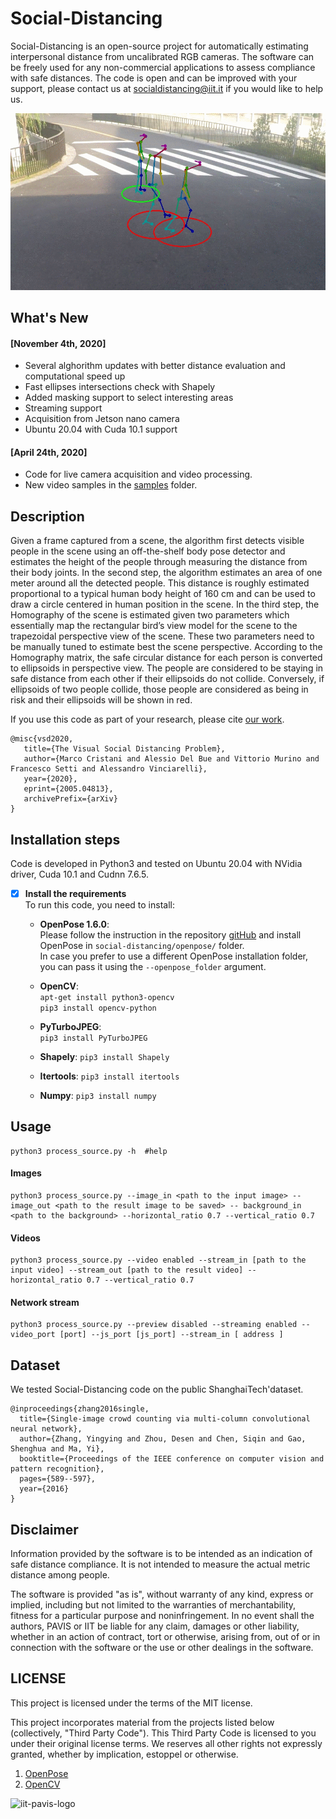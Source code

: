 # Social-Distancing
Social-Distancing is an open-source project for automatically estimating interpersonal distance from uncalibrated RGB cameras. The software can be freely used for any non-commercial applications to assess compliance with safe distances. The code is open and can be improved with your support, please contact us at socialdistancing@iit.it if you would like to help us.

<img src="./social-distancing.gif" alt="output"/>

## What's New
#### [November 4th, 2020]
+ Several alghorithm updates with better distance evaluation and computational speed up
+ Fast ellipses intersections check with Shapely
+ Added masking support to select interesting areas
+ Streaming support
+ Acquisition from Jetson nano camera
+ Ubuntu 20.04 with Cuda 10.1 support

  
#### [April 24th, 2020]
+ Code for live camera acquisition and video processing.
+ New video samples in the [samples](samples)  folder.


## Description
Given a frame captured from a scene, the algorithm first detects visible people in the scene using an off-the-shelf body pose detector and estimates the height of the people through measuring the distance from their body joints. In the second step, the algorithm estimates an area of one meter around all the detected people. This distance is roughly estimated proportional to a typical human body height of 160 cm and can be used to draw a circle centered in human position in the scene. In the third step, the Homography of the scene is estimated given two parameters which essentially map the rectangular bird’s view model for the scene to the trapezoidal perspective view of the scene. These two parameters need to be manually tuned to estimate best the scene perspective. According to the Homography matrix, the safe circular distance for each person is converted to ellipsoids in perspective view. The people are considered to be staying in safe distance from each other if their ellipsoids do not collide. Conversely, if ellipsoids of two people collide, those people are considered as being in risk and their ellipsoids will be shown in red.
 
 If you use this code as part of your research, please cite [our work](https://arxiv.org/abs/2005.04813).
 ```
 @misc{vsd2020,
    title={The Visual Social Distancing Problem},
    author={Marco Cristani and Alessio Del Bue and Vittorio Murino and Francesco Setti and Alessandro Vinciarelli},
    year={2020},
    eprint={2005.04813},
    archivePrefix={arXiv}
}
 ```
 
## Installation steps
Code is developed in Python3 and tested on Ubuntu 20.04 with NVidia driver, Cuda 10.1 and Cudnn 7.6.5. 

* [x] **Install the requirements**  
To run this code, you need to install:

    * **OpenPose 1.6.0**:    
    Please follow the instruction in the repository [gitHub](https://github.com/CMU-Perceptual-Computing-Lab/openpose) and install OpenPose in `social-distancing/openpose/` folder.   
    In case you prefer to use a different OpenPose installation folder, you can pass it using the `--openpose_folder` argument. 
     
    * **OpenCV**:    
        `apt-get install python3-opencv`  
        `pip3 install opencv-python`
        
    * **PyTurboJPEG**:    
        `pip3 install PyTurboJPEG `  

    * **Shapely**:
        `pip3 install Shapely`

    * **Itertools**:
        `pip3 install itertools`

    * **Numpy**:
        `pip3 install numpy`

## Usage
```
python3 process_source.py -h  #help
```
####  Images
```
python3 process_source.py --image_in <path to the input image> --image_out <path to the result image to be saved> -- background_in <path to the background> --horizontal_ratio 0.7 --vertical_ratio 0.7
```
####  Videos
```
python3 process_source.py --video enabled --stream_in [path to the input video] --stream_out [path to the result video] --horizontal_ratio 0.7 --vertical_ratio 0.7
```
#### Network stream
```
python3 process_source.py --preview disabled --streaming enabled --video_port [port] --js_port [js_port] --stream_in [ address ]
```

## Dataset
We tested Social-Distancing code on the public ShanghaiTech'dataset. 

```
@inproceedings{zhang2016single,
  title={Single-image crowd counting via multi-column convolutional neural network},
  author={Zhang, Yingying and Zhou, Desen and Chen, Siqin and Gao, Shenghua and Ma, Yi},
  booktitle={Proceedings of the IEEE conference on computer vision and pattern recognition},
  pages={589--597},
  year={2016}
}
```

## Disclaimer
Information provided by the software is to be intended as an indication of safe distance compliance. It is not intended to measure the actual metric distance among people.

The software is provided "as is", without warranty of any kind, express or implied, including but not limited to the warranties of merchantability, fitness for a particular purpose and noninfringement. In no event shall the authors, PAVIS or IIT be liable for any claim, damages or other liability, whether in an action of contract, tort or otherwise, arising from, out of or in connection with the software or the use or other dealings in the software.

## LICENSE
This project is licensed under the terms of the MIT license.

This project incorporates material from the projects listed below (collectively, "Third Party Code").  This Third Party Code is licensed to you under their original license terms.  We reserves all other rights not expressly granted, whether by implication, estoppel or otherwise.

1. [OpenPose](https://github.com/CMU-Perceptual-Computing-Lab/openpose) 
2. [OpenCV](https://opencv.org)

<img src="./iit-pavis.png" alt="iit-pavis-logo" width="200"/>
